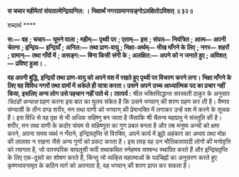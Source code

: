 **स चचार महीमेतां संयतात्मेन्द्रियानिल: ।** **भिक्षार्थं नगरग्रामानसङ्गोऽलक्षितोऽविशत् ॥ ३२॥** 

शब्दार्थ **** 

**स:—** **वह** **; चचार—** **घूमने वाला** **; महीम्—** **पृथ्वी पर** **; एताम्—** **इस** **; संयत—** **नियंत्रित** **; आत्म—** **अपनी चेतना** **; इन्द्रिय—** **इन्द्रियाँ** **;** **अनिल:—** **तथा प्राण-वायु** **; भिक्षा-अर्थम्—** **भीख माँगने के लिए** **; नगर—** **शहरों** **; ग्रामान्—** **तथा गाँवों में** **; असङ्ग:—** **बिना किसी** **संगी के** **; अलक्षित:—** **अपने को न जनाते हुए** **; अविशत्—** **प्रविष्ट हुआ।** **.** 

**वह अपनी बुद्धि, इन्द्रियों तथा प्राण-वायु को अपने वश में रखते हुए पृथ्वी पर विचरण** **करने लगा। भिक्षा माँगने के लिए वह विविध नगरों तथा ग्रामों में अकेले ही यात्रा करता। उसने** **अपने उच्च आध्यात्मिक पद का प्रचार नहीं किया, इसलिए अन्य लोग उसे पहचान नहीं पाते थे।** **तात्पर्य :** श्रील भक्तिसिद्धान्त सरस्वती ठाकुर के अनुसार *त्रिदंडी सन्यास* ग्रहण करना इस बात का मुलय संकेत है कि उसने भगवान् की शरण ग्रहण कर ली है। वैष्णव संन्यासी के तीन दण्ड शरीर, मन तथा वाणी को भगवान् की प्रेमाभक्ति में लगाकर उन्हें वश में करने के सूचक हैं। इस विधि से वह वृक्ष से भी अधिक सहिष्णु बन जाता है जैसाकि श्री चैतन्य महाप्रभु ने संस्तुति की है। शरीर, मन तथा वाणी के कठोर संयम से सहिष्णुता का गुण प्रबल बनता है और तब मनुष्य अन्यों को क्षमा करने, अपना समय व्यर्थ न गँवाने, इन्द्रियतृप्ति से विरक्ति, अपने कार्य में झूठे अहंकार का अभाव तथा मोक्ष की लालसा न रखना जैसे अन्य गुणों को प्रकट करता है। इस तरह वह उन भौतिकतावादी लोगों की मनोवृत्ति को त्यागता है, जो पारस्परिक चापलूसी रूपी तथाकथित स्नेहमय सश्बन्ध स्थापित करते हैं और इन्द्रियतृप्ति के लिए एक-दूसरे का शोषण करते हैं, किन्तु जो व्यकि्त महात्माओं के पदचिह्नों का अनुसरण करते हुए कृष्णभावनामृत के कठिन मार्ग को अपनाता है, वह भगवान् की शरण प्राप्त कर सकता है।  